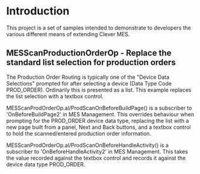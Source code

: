 # Introduction
This project is a set of samples intended to demonstrate to developers the various different means of extending Clever MES.

## MESScanProductionOrderOp - Replace the standard list selection for production orders

The Production Order Routing is typically one of the "Device Data Selections" prompted for after selecting a device (Data Type Code
PROD_ORDER). Ordinarily this is presented as a list. This example replaces the list selection with a textbox control.

MESScanProdOrderOp.al/ProdScanOnBeforeBuildPage() is a subscriber to 'OnBeforeBuildPage2' in MES Management. This overrides behaviour
when prompting for the PROD_ORDER device data type, replacing the list with a new page built from a panel, Next and Back buttons,
and a textbox control to hold the scanned/entered production order information.

MESScanProdOrderOp.al/ProdScanOnBeforeHandleActivity() is a subscriber to 'OnBeforeHandleActivity2' in MES Management.
This takes the value recorded against the textbox control and records it against the device data type PROD_ORDER.